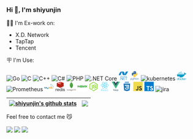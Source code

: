 ### Hi 👋, I'm shiyunjin
🏃‍♂️ I'm Ex-work on:
 - X.D. Network
 - TapTap
 - Tencent

🪧 I'm Use:
<p align="left">
<img src="https://cdn.jsdelivr.net/gh/devicons/devicon/icons/go/go-original.svg" alt="Go" width="25" height="25" />
<img src="https://cdn.jsdelivr.net/gh/devicons/devicon/icons/c/c-line.svg" alt="C" width="25" height="25" />
<img src="https://cdn.jsdelivr.net/gh/devicons/devicon/icons/cplusplus/cplusplus-line.svg" alt="C++" width="25" height="25" />
<img src="https://cdn.jsdelivr.net/gh/devicons/devicon/icons/csharp/csharp-line.svg" alt="C#" width="25" height="25" />
<img src="https://cdn.jsdelivr.net/gh/devicons/devicon/icons/php/php-plain.svg" alt="PHP" width="25" height="25" />
<img src="https://cdn.jsdelivr.net/gh/devicons/devicon/icons/dotnetcore/dotnetcore-plain.svg" alt=".NET Core" width="25" height="25" />
<img src="https://raw.githubusercontent.com/devicons/devicon/master/icons/dot-net/dot-net-plain-wordmark.svg" alt=".NET" width="25" height="25" />
<img src="https://raw.githubusercontent.com/devicons/devicon/master/icons/python/python-original-wordmark.svg" alt="python" width="25" height="25" />

<img src="https://cdn.jsdelivr.net/gh/devicons/devicon/icons/kubernetes/kubernetes-plain-wordmark.svg" alt="kubernetes" width="25" height="25" />
<img src="https://raw.githubusercontent.com/devicons/devicon/master/icons/docker/docker-plain-wordmark.svg" alt="Docker" width="25" height="25" />
<img src="https://cdn.jsdelivr.net/gh/devicons/devicon/icons/prometheus/prometheus-original.svg" alt="Prometheus" width="25" height="25" />
<img src="https://raw.githubusercontent.com/devicons/devicon/master/icons/mysql/mysql-original-wordmark.svg" alt="mysql" width="25" height="25" />
<img src="https://raw.githubusercontent.com/devicons/devicon/master/icons/redis/redis-original-wordmark.svg" alt="redis" width="25" height="25" />
<img src="https://raw.githubusercontent.com/devicons/devicon/master/icons/mongodb/mongodb-original-wordmark.svg" alt="mongodb" width="25" height="25" />
<img src="https://raw.githubusercontent.com/devicons/devicon/master/icons/nginx/nginx-original.svg" alt="nginx" width="25" height="25" />


<img src="https://raw.githubusercontent.com/devicons/devicon/master/icons/nodejs/nodejs-plain.svg" alt="nodejs" width="25" height="25" />
<img src="https://raw.githubusercontent.com/devicons/devicon/master/icons/react/react-original-wordmark.svg" alt="react" width="25" height="25" />
<img src="https://raw.githubusercontent.com/devicons/devicon/master/icons/vuejs/vuejs-original-wordmark.svg" alt="vue" width="25" height="25" />
<img src="https://raw.githubusercontent.com/devicons/devicon/master/icons/css3/css3-plain-wordmark.svg" alt="css3" width="25" height="25" />
<img src="https://raw.githubusercontent.com/devicons/devicon/master/icons/javascript/javascript-original.svg" alt="javascript" width="25" height="25" />
<img src="https://raw.githubusercontent.com/devicons/devicon/master/icons/typescript/typescript-original.svg" alt="typescript" width="25" height="25" />

<img src="https://cdn.jsdelivr.net/gh/devicons/devicon/icons/jira/jira-original-wordmark.svg" alt="jira" width="25" height="25" />
</p>


| <a href="https://github.com/anuraghazra/github-readme-stats"><img align="center" src="https://github-readme-stats.shiyunjin.vercel.app/api?theme=graywhite&count_private=true&username=shiyunjin&show_icons=true&include_all_commits=true&hide_border=true" alt="shiyunjin's github stats" /></a> | <a href="https://github.com/anuraghazra/github-readme-stats"><img align="center" src="https://github-readme-stats.shiyunjin.vercel.app/api/top-langs/?theme=graywhite&count_private=true&username=shiyunjin&layout=compact&hide_border=true&hide=html" /></a> |
| ------------- | ------------- |

Feel free to contact me 😼
<br><br>
[<img src="https://img.shields.io/badge/Telegram-%40shiyunjin-28a8ea">](https://t.me/shiyunjin)
[<img src="https://img.shields.io/badge/Email-to%40shiyunjin.cn-orange">](mailto:to@shiyunjin.cn)
[<img src="https://img.shields.io/badge/Personal%20Site-blog.shiyunjin.com-red">](https://blog.shiyunjin.com/)

